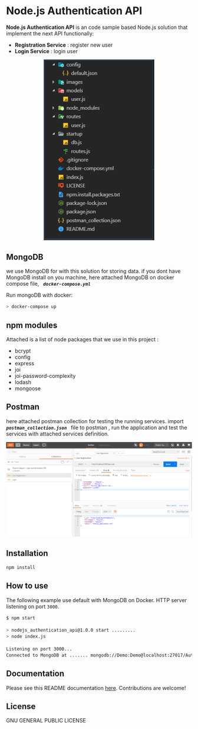 
  
# Node.js Authentication API
**Node.js Authentication API**  is an code sample based Node.js solution that implement the next API functionally:
 - **Registration Service** : register new user 
 - **Login Service** : login user 
<p align="center">
  <a href="https://nodejs.org/">
    <img
      alt="Node.js"
      src="/images/vscode.png"
      width="300"
    />
  </a>
</p>


## MongoDB
we use MongoDB for with this solution for storing data.
if you dont have MongoDB install on you machine, here attached MongoDB on docker compose file, ***`  docker-compose.yml  `*** 

Run mongoDB with docker:

```sh
> docker-compose up
```
## npm modules

Attached is a list of node packages that we use in this project :
- bcrypt
- config
- express
- joi
- joi-password-complexity
- lodash
- mongoose


## Postman

here attached postman collection for testing the running services.
import  ***`  postman_collection.json  `*** file to postman , run the application and test the services with attached services definition.

<p align="center">
  <a href="https://nodejs.org/">
    <img
      alt="Node.js"
      src="/images/postman.png"
      width="800"
    />
  </a>
</p>


## Installation

```bash
npm install 
```

## How to use

The following example use default with MongoDB on Docker.
HTTP server listening on port `3000`.

```bash
$ npm start

> nodejs_authentication_api@1.0.0 start .........
> node index.js

Listening on port 3000...
Connected to MongoDB at ....... mongodb://Demo:Demo@localhost:27017/Auth?authSource=adminconst 

```


## Documentation

Please see this README documentation [here](README.md). Contributions are welcome!

## License

GNU GENERAL PUBLIC LICENSE

